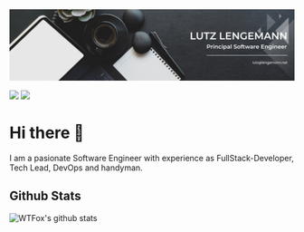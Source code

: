 <img src="https://github.com/mobilutz/mobilutz/blob/main/header.png" alt="mobilutz GitHub README header image">

<p>
  <a href="https://www.linkedin.com/in/lutzlengemann"><img src="https://img.shields.io/badge/linkedin-%230077B5.svg?&style=for-the-badge&logo=linkedin&logoColor=white" height=25></a>
  <a href="https://dev.to/mobilutz"><img src="https://img.shields.io/badge/DEV.TO-%230A0A0A.svg?&style=for-the-badge&logo=dev-dot-to&logoColor=white" height=25></a>
</p>


# Hi there 👋

I am a pasionate Software Engineer with experience as FullStack-Developer, Tech Lead, DevOps and handyman.

## Github Stats

<img alt="WTFox's github stats" width="54%" src="https://github-readme-stats.vercel.app/api?username=mobilutz&show_icons=true&count_private=true&hide_border=true&bg_color=50,e96205,904e99&title_color=fff&text_color=fff&icon_color=f2f2f2" href="https://github.com/mobilutz" />

